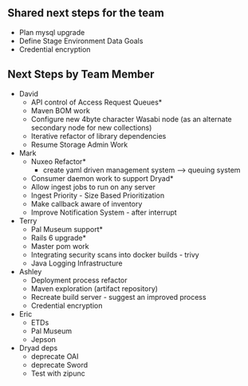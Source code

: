 ## Shared next steps for the team

- Plan mysql upgrade
- Define Stage Environment Data Goals
- Credential encryption

## Next Steps by Team Member

- David
  - API control of Access Request Queues*
  - Maven BOM work
  - Configure new 4byte character Wasabi node (as an alternate secondary node for new collections)
  - Iterative refactor of library dependencies
  - Resume Storage Admin Work
- Mark
  - Nuxeo Refactor*
    - create yaml driven management system --> queuing system
  - Consumer daemon work to support Dryad*
  - Allow ingest jobs to run on any server
  - Ingest Priority - Size Based Prioritization
  - Make callback aware of inventory
  - Improve Notification System - after interrupt
- Terry
  - Pal Museum support*
  - Rails 6 upgrade*
  - Master pom work
  - Integrating security scans into docker builds - trivy
  - Java Logging Infrastructure
- Ashley 
  - Deployment process refactor
  - Maven exploration (artifact repository)
  - Recreate build server - suggest an improved process
  - Credential encryption
- Eric
  - ETDs
  - Pal Museum
  - Jepson
- Dryad deps
  - deprecate OAI
  - deprecate Sword
  - Test with zipunc 
